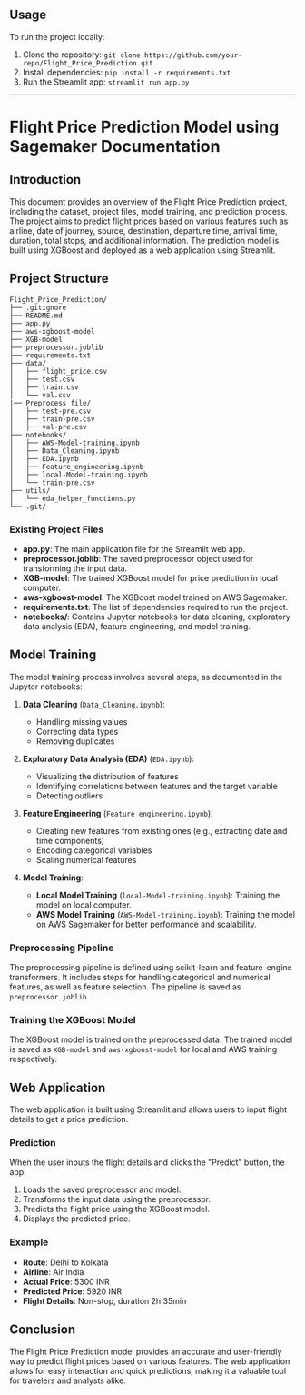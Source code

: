 ## Usage
To run the project locally:
1. Clone the repository: `git clone https://github.com/your-repo/Flight_Price_Prediction.git`
2. Install dependencies: `pip install -r requirements.txt`
3. Run the Streamlit app: `streamlit run app.py`
---
# Flight Price Prediction Model using Sagemaker Documentation 

## Introduction
This document provides an overview of the Flight Price Prediction project, including the dataset, project files, model training, and prediction process. The project aims to predict flight prices based on various features such as airline, date of journey, source, destination, departure time, arrival time, duration, total stops, and additional information. The prediction model is built using XGBoost and deployed as a web application using Streamlit.

## Project Structure
```
Flight_Price_Prediction/
├── .gitignore
├── README.md
├── app.py
├── aws-xgboost-model
├── XGB-model
├── preprocessor.joblib
├── requirements.txt
├── data/
│   ├── flight_price.csv
│   ├── test.csv
│   ├── train.csv
│   └── val.csv
|── Preprocess file/
│   ├── test-pre.csv
│   ├── train-pre.csv
│   ├── val-pre.csv
├── notebooks/
│   ├── AWS-Model-training.ipynb
│   ├── Data_Cleaning.ipynb
│   ├── EDA.ipynb
│   ├── Feature_engineering.ipynb
│   ├── local-Model-training.ipynb
│   └── train-pre.csv
├── utils/
│   └── eda_helper_functions.py
└── .git/
```

### Existing Project Files
- **app.py**: The main application file for the Streamlit web app.
- **preprocessor.joblib**: The saved preprocessor object used for transforming the input data.
- **XGB-model**: The trained XGBoost model for price prediction in local computer.
- **aws-xgboost-model**: The XGBoost model trained on AWS Sagemaker.
- **requirements.txt**: The list of dependencies required to run the project.
- **notebooks/**: Contains Jupyter notebooks for data cleaning, exploratory data analysis (EDA), feature engineering, and model training.

## Model Training
The model training process involves several steps, as documented in the Jupyter notebooks:

1. **Data Cleaning** (`Data_Cleaning.ipynb`):
   - Handling missing values
   - Correcting data types
   - Removing duplicates

2. **Exploratory Data Analysis (EDA)** (`EDA.ipynb`):
   - Visualizing the distribution of features
   - Identifying correlations between features and the target variable
   - Detecting outliers

3. **Feature Engineering** (`Feature_engineering.ipynb`):
   - Creating new features from existing ones (e.g., extracting date and time components)
   - Encoding categorical variables
   - Scaling numerical features

4. **Model Training**:
   - **Local Model Training** (`local-Model-training.ipynb`): Training the model on local computer.
   - **AWS Model Training** (`AWS-Model-training.ipynb`): Training the model on AWS Sagemaker for better performance and scalability.

### Preprocessing Pipeline
The preprocessing pipeline is defined using scikit-learn and feature-engine transformers. It includes steps for handling categorical and numerical features, as well as feature selection. The pipeline is saved as `preprocessor.joblib`.

### Training the XGBoost Model
The XGBoost model is trained on the preprocessed data. The trained model is saved as `XGB-model` and `aws-xgboost-model` for local and AWS training respectively.

## Web Application
The web application is built using Streamlit and allows users to input flight details to get a price prediction.


### Prediction
When the user inputs the flight details and clicks the "Predict" button, the app:
1. Loads the saved preprocessor and model.
2. Transforms the input data using the preprocessor.
3. Predicts the flight price using the XGBoost model.
4. Displays the predicted price.

### Example
- **Route**: Delhi to Kolkata
- **Airline**: Air India
- **Actual Price**: 5300 INR
- **Predicted Price**: 5920 INR
- **Flight Details**: Non-stop, duration 2h 35min

## Conclusion
The Flight Price Prediction model provides an accurate and user-friendly way to predict flight prices based on various features. The web application allows for easy interaction and quick predictions, making it a valuable tool for travelers and analysts alike.


